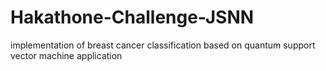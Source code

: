 # Hakathone-Challenge-JSNN
implementation of breast cancer classification based on quantum support vector machine application
